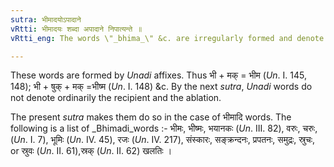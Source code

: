 ```yaml
---
sutra: भीमादयोऽपादाने
vRtti: भीमादयः शब्दा अपादाने निपात्यन्ते ॥
vRtti_eng: The words \"_bhima_\" &c. are irregularly formed and denote ablation.

---
```

These words are formed by _Unadi_ affixes. Thus भी + मक् = भीम (_Un_. I. 145, 148); भी + षुक् + मक् =भीष्म (_Un_. I. 148) &c. By the next _sutra_, _Unadi_ words do not denote ordinarily the recipient and the ablation.

The present _sutra_ makes them do so in the case of भीमादि words. The following is a list of _Bhimadi_words :- भीमः, भीष्मः, भयानकः (_Un_. III. 82), वरुः, चरुः, (_Un_. I. 7), भूमिः (_Un_. IV. 45), रजः (_Un_. IV. 217), संस्कारः, सङ्क्रन्दनः, प्रपतनः, समुद्रः, स्रुचः, or स्रुवः (_Un_. II. 61),स्रक् (_Un_. II. 62) खलतिः ।